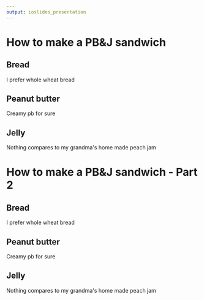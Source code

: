 ```yaml
---
output: ioslides_presentation
---
```


# How to make a PB&J sandwich


## Bread

I prefer whole wheat bread


## Peanut butter

Creamy pb for sure 



## Jelly

Nothing compares to my grandma's home made peach jam

# How to make a PB&J sandwich - Part 2

## Bread

I prefer whole wheat bread


## Peanut butter

Creamy pb for sure 



## Jelly

Nothing compares to my grandma's home made peach jam
